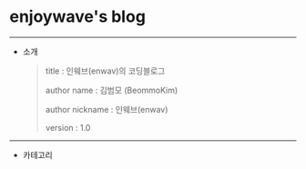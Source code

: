 # enjoywave's blog  

---

- 소개 

  > title : 인웨브(enwav)의 코딩블로그
  >
  > author name : 김범모 (BeommoKim)  
  >
  > author nickname : 인웨브(enwav)  
  >
  > version : 1.0 

---

- 카테고리

  > 

